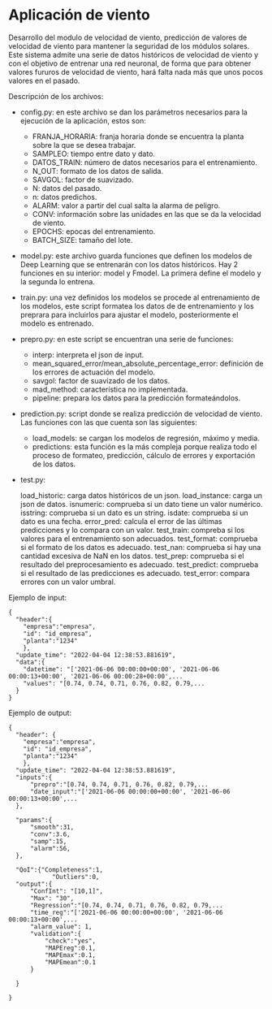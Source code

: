 # Aplicación de viento


Desarrollo del modulo de velocidad de viento, predicción de valores de velocidad de viento para mantener la seguridad de los módulos solares. Este sistema admite una serie de datos históricos de velocidad de viento y con el objetivo de entrenar una red neuronal, de forma que para obtener valores fururos de velocidad de viento, hará falta nada más que unos pocos valores en el pasado.

Descripción de los archivos:

* config.py: en este archivo se dan los parámetros necesarios para la ejecución de la aplicación, estos son:
  * FRANJA_HORARIA: franja horaria donde se encuentra la planta sobre la que se desea trabajar.
  * SAMPLEO: tiempo entre dato y dato.
  * DATOS_TRAIN: número de datos necesarios para el entrenamiento.
  * N_OUT: formato de los datos de salida.
  * SAVGOL: factor de suavizado.
  * N: datos del pasado.
  * n: datos predichos.
  * ALARM: valor a partir del cual salta la alarma de peligro.
  * CONV:  información sobre las unidades en las que se da la velocidad de viento.
  * EPOCHS: epocas del entrenamiento.
  * BATCH_SIZE: tamaño del lote.

* model.py: este archivo guarda funciones que definen los modelos de Deep Learning que se entrenarán con los datos históricos. Hay 2 funciones en su interior: model y Fmodel. La primera define el modelo y la segunda lo entrena.

* train.py: una vez definidos los modelos se procede al entrenamiento de los modelos, este script formatea los datos de de entrenamiento y los preprara para incluirlos para ajustar el modelo, posteriormente el modelo es entrenado.

* prepro.py: en este script se encuentran una serie de funciones:
  * interp: interpreta el json de input.
  * mean_squared_error/mean_absolute_percentage_error: definición de los errores de actuación del modelo.
  * savgol: factor de suavizado de los datos.
  * mad_method: característica no implementada.
  * pipeline: prepara los datos para la predicción formateándolos.

* prediction.py: script donde se realiza predicción de velocidad de viento. Las funciones con las que cuenta son las siguientes:
  * load_models: se cargan los modelos de regresión, máximo y media.
  * predictions: esta función es la más compleja porque realiza todo el proceso de formateo, predicción, cálculo de errores y exportación de los datos.

* test.py: 

    load_historic: carga datos históricos de un json.
    load_instance: carga un json de datos.
    isnumeric: comprueba si un dato tiene un valor numérico.
    isstring: comprueba si un dato es un string.
    isdate: comprueba si un dato es una fecha.
    error_pred: calcula el error de las últimas predicciones y lo compara con un valor.
    test_train: compreba si los valores para el entrenamiento son adecuados.
    test_format: comprueba si el formato de los datos es adecuado.
    test_nan: comprueba si hay una cantidad excesiva de NaN en los datos.
    test_prep: comprueba si el resultado del preprocesamiento es adecuado.
    test_predict: comprueba si el resultado de las predicciones es adecuado.
    test_error: compara errores con un valor umbral.




Ejemplo de input:

    {
      "header":{
        "empresa":"empresa",
        "id": "id_empresa",
        "planta":"1234"
        },
      "update_time": "2022-04-04 12:38:53.881619",
      "data":{
        "datetime": "['2021-06-06 00:00:00+00:00', '2021-06-06 00:00:13+00:00', '2021-06-06 00:00:28+00:00',...
        "values": "[0.74, 0.74, 0.71, 0.76, 0.82, 0.79,...
      }
    }


Ejemplo de output:

    {
      "header": {
        "empresa":"empresa",
        "id": "id_empresa",
        "planta":"1234"
        },
      "update_time": "2022-04-04 12:38:53.881619",
      "inputs":{
          "prepro":"[0.74, 0.74, 0.71, 0.76, 0.82, 0.79,...
          "date_input":"['2021-06-06 00:00:00+00:00', '2021-06-06 00:00:13+00:00',...
      },

      "params":{
          "smooth":31,
          "conv":3.6,
          "samp":15,
          "alarm":56,
      },

      "QoI":{"Completeness":1,
                "Outliers":0,
      "output":{
          "ConfInt": "[10,1]",
          "Max": "30",
          "Regression":"[0.74, 0.74, 0.71, 0.76, 0.82, 0.79,...
          "time_reg":"['2021-06-06 00:00:00+00:00', '2021-06-06 00:00:13+00:00',...
          "alarm_value": 1,
          "validation":{
              "check":"yes",
              "MAPEreg":0.1,
              "MAPEmax":0.1,
              "MAPEmean":0.1
          }

      }

    } 






